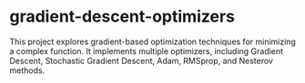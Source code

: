 # gradient-descent-optimizers
This project explores gradient-based optimization techniques for minimizing a complex function. It implements multiple optimizers, including Gradient Descent, Stochastic Gradient Descent, Adam, RMSprop, and Nesterov methods.

